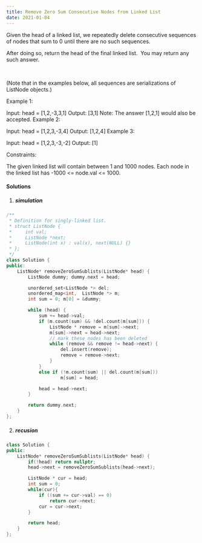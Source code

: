 ```yaml
---
title: Remove Zero Sum Consecutive Nodes from Linked List
date: 2021-01-04
---
```

Given the head of a linked list, we repeatedly delete consecutive sequences of nodes that sum to 0 until there are no such sequences.

After doing so, return the head of the final linked list.  You may return any such answer.

 

(Note that in the examples below, all sequences are serializations of ListNode objects.)

Example 1:

Input: head = [1,2,-3,3,1]
Output: [3,1]
Note: The answer [1,2,1] would also be accepted.
Example 2:

Input: head = [1,2,3,-3,4]
Output: [1,2,4]
Example 3:

Input: head = [1,2,3,-3,-2]
Output: [1]
 

Constraints:

The given linked list will contain between 1 and 1000 nodes.
Each node in the linked list has -1000 <= node.val <= 1000.


#### Solutions

1. ##### simulation

```cpp
/**
 * Definition for singly-linked list.
 * struct ListNode {
 *     int val;
 *     ListNode *next;
 *     ListNode(int x) : val(x), next(NULL) {}
 * };
 */
class Solution {
public:
    ListNode* removeZeroSumSublists(ListNode* head) {
        ListNode dummy; dummy.next = head;

        unordered_set<ListNode *> del;
        unordered_map<int,  ListNode *> m;
        int sum = 0; m[0] = &dummy;

        while (head) {
            sum += head->val;
            if (m.count(sum) && !del.count(m[sum])) {
                ListNode * remove = m[sum]->next;
                m[sum]->next = head->next;
                // mark these nodes has been deleted
                while (remove && remove != head->next) {
                    del.insert(remove);
                    remove = remove->next;
                }
            }
            else if (!m.count(sum) || del.count(m[sum]))
                    m[sum] = head;

            head = head->next;
        }

        return dummy.next;
    }
};
```

2. ##### recusion

```cpp
class Solution {
public:
    ListNode* removeZeroSumSublists(ListNode* head) {
        if(!head) return nullptr;
        head->next = removeZeroSumSublists(head->next);

        ListNode * cur = head;
        int sum = 0;
        while(cur){
            if ((sum += cur->val) == 0)
                return cur->next;
            cur = cur->next;
        }

        return head;
    }
};

```